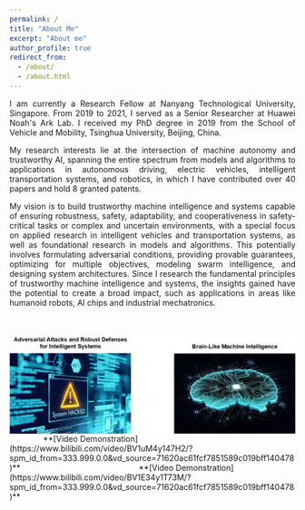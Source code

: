 ```yaml
---
permalink: /
title: "About Me"
excerpt: "About me"
author_profile: true
redirect_from: 
  - /about/
  - /about.html
---
```


<p align="justify">I am currently a Research Fellow at Nanyang Technological University, Singapore.
From 2019 to 2021, I served as a Senior Researcher at Huawei Noah's Ark Lab.
I received my PhD degree in 2019 from the School of Vehicle and Mobility, Tsinghua University, Beijing, China.</p>

<p align="justify">My research interests lie at the intersection of machine autonomy and trustworthy AI, spanning the entire spectrum from models and algorithms to applications in autonomous driving, electric vehicles, intelligent transportation systems, and robotics, in which I have contributed over 40 papers and hold 8 granted patents.</p>

<p align="justify">My vision is to build trustworthy machine intelligence and systems capable of ensuring robustness, safety, adaptability, and cooperativeness in safety-critical tasks or complex and uncertain environments, with a special focus on applied research in intelligent vehicles and transportation systems, as well as foundational research in models and algorithms. 
This potentially involves formulating adversarial conditions, providing provable guarantees, optimizing for multiple objectives, modeling swarm intelligence, and designing system architectures.
Since I research the fundamental principles of trustworthy machine intelligence and systems, the insights gained have the potential to create a broad impact, such as applications in areas like humanoid robots, AI chips and industrial mechatronics.</p>
<br><br>
<img src="../images/my_AI.png" alt="Adversarial Attacks and Robust Defenses for Intelligent Systems & Brain-Like Machine Intelligence" title="Adversarial Attacks and Robust Defenses for Intelligent Systems & Brain-Like Machine Intelligence" align = "center">
&nbsp;&nbsp;&nbsp;&nbsp;&nbsp;&nbsp;&nbsp;&nbsp;&nbsp;&nbsp;&nbsp;&nbsp;&nbsp;&nbsp;&nbsp;**[Video Demonstration](https://www.bilibili.com/video/BV1uM4y147H2/?spm_id_from=333.999.0.0&vd_source=71620ac61fcf7851589c019bff140478)**
&nbsp;&nbsp;&nbsp;&nbsp;&nbsp;&nbsp;&nbsp;&nbsp;&nbsp;&nbsp;&nbsp;&nbsp;&nbsp;&nbsp;&nbsp;&nbsp;&nbsp;&nbsp;&nbsp;&nbsp;&nbsp;&nbsp;&nbsp;&nbsp;&nbsp;&nbsp;&nbsp;&nbsp;&nbsp;&nbsp;&nbsp;&nbsp;&nbsp;&nbsp;&nbsp;&nbsp;&nbsp;&nbsp;&nbsp;&nbsp;&nbsp;&nbsp;&nbsp;&nbsp;&nbsp;&nbsp;&nbsp;&nbsp;&nbsp;&nbsp;&nbsp;&nbsp;**[Video Demonstration](https://www.bilibili.com/video/BV1E34y1T73M/?spm_id_from=333.999.0.0&vd_source=71620ac61fcf7851589c019bff140478)**


